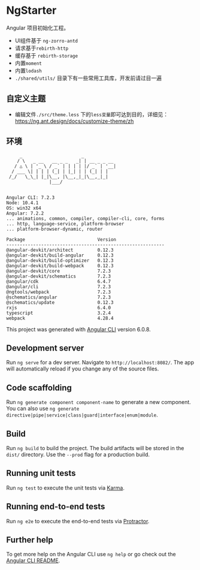 # NgStarter

Angular 项目初始化工程。

- UI组件基于 `ng-zorro-antd`
- 请求基于`rebirth-http`
- 缓存基于 `rebirth-storage`
- 内置`moment`
- 内置`lodash`
- `./shared/utils/` 目录下有一些常用工具库，开发前请过目一遍

## 自定义主题

- 编辑文件`./src/theme.less` 下的`less变量`即可达到目的，详细见：https://ng.ant.design/docs/customize-theme/zh


## 环境

```
     _                      _             
    / \   _ __   __ _ _   _| | __ _ _ __     
   / △ \ | '_ \ / _` | | | | |/ _` | '__|    
  / ___ \| | | | (_| | |_| | | (_| | |       
 /_/   \_\_| |_|\__, |\__,_|_|\__,_|_|        
                |___/


Angular CLI: 7.2.3
Node: 10.4.1
OS: win32 x64
Angular: 7.2.2
... animations, common, compiler, compiler-cli, core, forms
... http, language-service, platform-browser
... platform-browser-dynamic, router

Package                           Version
-----------------------------------------------------------
@angular-devkit/architect         0.12.3
@angular-devkit/build-angular     0.12.3
@angular-devkit/build-optimizer   0.12.3
@angular-devkit/build-webpack     0.12.3
@angular-devkit/core              7.2.3
@angular-devkit/schematics        7.2.3
@angular/cdk                      6.4.7
@angular/cli                      7.2.3
@ngtools/webpack                  7.2.3
@schematics/angular               7.2.3
@schematics/update                0.12.3
rxjs                              6.4.0
typescript                        3.2.4
webpack                           4.28.4

```


This project was generated with [Angular CLI](https://github.com/angular/angular-cli) version 6.0.8.

## Development server

Run `ng serve` for a dev server. Navigate to `http://localhost:8082/`. The app will automatically reload if you change any of the source files.

## Code scaffolding

Run `ng generate component component-name` to generate a new component. You can also use `ng generate directive|pipe|service|class|guard|interface|enum|module`.

## Build

Run `ng build` to build the project. The build artifacts will be stored in the `dist/` directory. Use the `--prod` flag for a production build.

## Running unit tests

Run `ng test` to execute the unit tests via [Karma](https://karma-runner.github.io).

## Running end-to-end tests

Run `ng e2e` to execute the end-to-end tests via [Protractor](http://www.protractortest.org/).

## Further help

To get more help on the Angular CLI use `ng help` or go check out the [Angular CLI README](https://github.com/angular/angular-cli/blob/master/README.md).


